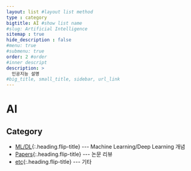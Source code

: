 ```yaml
---
layout: list #layout list method
type : category
bigtitle: AI #show list name
#slug: Artificial Intelligence 
sitemap : true
hide_description : false
#menu: true
#submenu: true
order: 2 #order
#inner descript
description: >
  인공지능 설명
#big_title, small_title, sidebar, url_link
---
```


# AI

## Category

* [ML/DL]{:.heading.flip-title} --- Machine Learning/Deep Learning 개념
* [Papers]{:.heading.flip-title} --- 논문 리뷰
* [etc]{:.heading.flip-title} --- 기타

[ML/DL]: /mldl/
[Papers]: /papers/
[etc]: /ai-etc/
